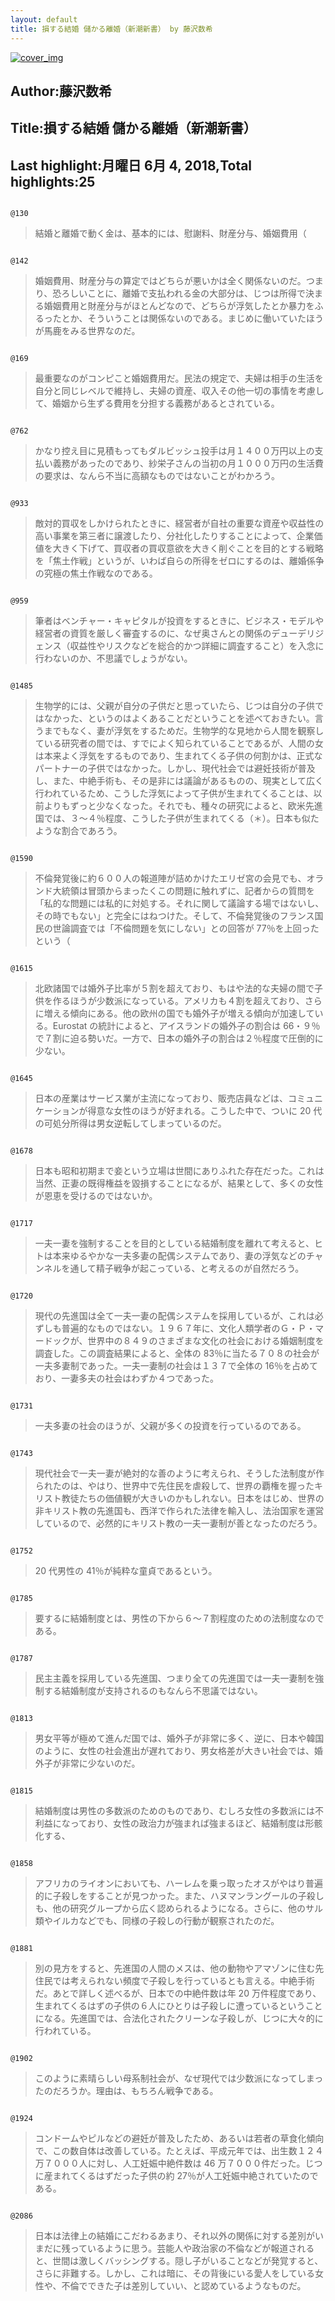 ```yaml
---
layout: default
title: 損する結婚 儲かる離婚（新潮新書） by 藤沢数希
---
```


[![cover_img](http://images-jp.amazon.com/images/P/B01MUH9OBL.09.MZZZZZZZ.jpg)](https://www.amazon.co.jp/dp/B01MUH9OBL)  
## Author:藤沢数希  
## Title:損する結婚 儲かる離婚（新潮新書）  
## Last highlight:月曜日 6月 4, 2018,Total highlights:25  
```
  
@130  
```
> 結婚と離婚で動く金は、基本的には、慰謝料、財産分与、婚姻費用（  
```
  
@142  
```
> 婚姻費用、財産分与の算定ではどちらが悪いかは全く関係ないのだ。つまり、恐ろしいことに、離婚で支払われる金の大部分は、じつは所得で決まる婚姻費用と財産分与がほとんどなので、どちらが浮気したとか暴力をふるったとか、そういうことは関係ないのである。まじめに働いていたほうが馬鹿をみる世界なのだ。  
```
  
@169  
```
> 最重要なのがコンピこと婚姻費用だ。民法の規定で、夫婦は相手の生活を自分と同じレベルで維持し、夫婦の資産、収入その他一切の事情を考慮して、婚姻から生ずる費用を分担する義務があるとされている。  
```
  
@762  
```
> かなり控え目に見積もってもダルビッシュ投手は月１４００万円以上の支払い義務があったのであり、紗栄子さんの当初の月１０００万円の生活費の要求は、なんら不当に高額なものではないことがわかろう。  
```
  
@933  
```
> 敵対的買収をしかけられたときに、経営者が自社の重要な資産や収益性の高い事業を第三者に譲渡したり、分社化したりすることによって、企業価値を大きく下げて、買収者の買収意欲を大きく削ぐことを目的とする戦略を「焦土作戦」というが、いわば自らの所得をゼロにするのは、離婚係争の究極の焦土作戦なのである。  
```
  
@959  
```
> 筆者はベンチャー・キャピタルが投資をするときに、ビジネス・モデルや経営者の資質を厳しく審査するのに、なぜ奥さんとの関係のデューデリジェンス（収益性やリスクなどを総合的かつ詳細に調査すること）を入念に行わないのか、不思議でしょうがない。  
```
  
@1485  
```
> 生物学的には、父親が自分の子供だと思っていたら、じつは自分の子供ではなかった、というのはよくあることだということを述べておきたい。言うまでもなく、妻が浮気をするためだ。生物学的な見地から人間を観察している研究者の間では、すでによく知られていることであるが、人間の女は本来よく浮気をするものであり、生まれてくる子供の何割かは、正式なパートナーの子供ではなかった。しかし、現代社会では避妊技術が普及し、また、中絶手術も、その是非には議論があるものの、現実として広く行われているため、こうした浮気によって子供が生まれてくることは、以前よりもずっと少なくなった。それでも、種々の研究によると、欧米先進国では、３～４％程度、こうした子供が生まれてくる（＊）。日本も似たような割合であろう。  
```
  
@1590  
```
> 不倫発覚後に約６００人の報道陣が詰めかけたエリゼ宮の会見でも、オランド大統領は冒頭からまったくこの問題に触れずに、記者からの質問を「私的な問題には私的に対処する。それに関して議論する場ではないし、その時でもない」と完全にはねつけた。そして、不倫発覚後のフランス国民の世論調査では「不倫問題を気にしない」との回答が 77％を上回ったという（  
```
  
@1615  
```
> 北欧諸国では婚外子比率が５割を超えており、もはや法的な夫婦の間で子供を作るほうが少数派になっている。アメリカも４割を超えており、さらに増える傾向にある。他の欧州の国でも婚外子が増える傾向が加速している。Eurostat の統計によると、アイスランドの婚外子の割合は 66・９％で７割に迫る勢いだ。一方で、日本の婚外子の割合は２％程度で圧倒的に少ない。  
```
  
@1645  
```
> 日本の産業はサービス業が主流になっており、販売店員などは、コミュニケーションが得意な女性のほうが好まれる。こうした中で、ついに 20 代の可処分所得は男女逆転してしまっているのだ。  
```
  
@1678  
```
> 日本も昭和初期まで妾という立場は世間にありふれた存在だった。これは当然、正妻の既得権益を毀損することになるが、結果として、多くの女性が恩恵を受けるのではないか。  
```
  
@1717  
```
> 一夫一妻を強制することを目的としている結婚制度を離れて考えると、ヒトは本来ゆるやかな一夫多妻の配偶システムであり、妻の浮気などのチャンネルを通して精子戦争が起こっている、と考えるのが自然だろう。  
```
  
@1720  
```
> 現代の先進国は全て一夫一妻の配偶システムを採用しているが、これは必ずしも普遍的なものではない。１９６７年に、文化人類学者のＧ・Ｐ・マードックが、世界中の８４９のさまざまな文化の社会における婚姻制度を調査した。この調査結果によると、全体の 83％に当たる７０８の社会が一夫多妻制であった。一夫一妻制の社会は１３７で全体の 16％を占めており、一妻多夫の社会はわずか４つであった。  
```
  
@1731  
```
> 一夫多妻の社会のほうが、父親が多くの投資を行っているのである。  
```
  
@1743  
```
> 現代社会で一夫一妻が絶対的な善のように考えられ、そうした法制度が作られたのは、やはり、世界中で先住民を虐殺して、世界の覇権を握ったキリスト教徒たちの価値観が大きいのかもしれない。日本をはじめ、世界の非キリスト教の先進国も、西洋で作られた法律を輸入し、法治国家を運営しているので、必然的にキリスト教の一夫一妻制が善となったのだろう。  
```
  
@1752  
```
> 20 代男性の 41％が純粋な童貞であるという。  
```
  
@1785  
```
> 要するに結婚制度とは、男性の下から６～７割程度のための法制度なのである。  
```
  
@1787  
```
> 民主主義を採用している先進国、つまり全ての先進国では一夫一妻制を強制する結婚制度が支持されるのもなんら不思議ではない。  
```
  
@1813  
```
> 男女平等が極めて進んだ国では、婚外子が非常に多く、逆に、日本や韓国のように、女性の社会進出が遅れており、男女格差が大きい社会では、婚外子が非常に少ないのだ。  
```
  
@1815  
```
> 結婚制度は男性の多数派のためのものであり、むしろ女性の多数派には不利益になっており、女性の政治力が強まれば強まるほど、結婚制度は形骸化する、  
```
  
@1858  
```
> アフリカのライオンにおいても、ハーレムを乗っ取ったオスがやはり普遍的に子殺しをすることが見つかった。また、ハヌマンラングールの子殺しも、他の研究グループから広く認められるようになる。さらに、他のサル類やイルカなどでも、同様の子殺しの行動が観察されたのだ。  
```
  
@1881  
```
> 別の見方をすると、先進国の人間のメスは、他の動物やアマゾンに住む先住民では考えられない頻度で子殺しを行っているとも言える。中絶手術だ。あとで詳しく述べるが、日本での中絶件数は年 20 万件程度であり、生まれてくるはずの子供の６人にひとりは子殺しに遭っているということになる。先進国では、合法化されたクリーンな子殺しが、じつに大々的に行われている。  
```
  
@1902  
```
> このように素晴らしい母系制社会が、なぜ現代では少数派になってしまったのだろうか。理由は、もちろん戦争である。  
```
  
@1924  
```
> コンドームやピルなどの避妊が普及したため、あるいは若者の草食化傾向で、この数自体は改善している。たとえば、平成元年では、出生数１２４万７０００人に対し、人工妊娠中絶件数は 46 万７０００件だった。じつに産まれてくるはずだった子供の約 27％が人工妊娠中絶されていたのである。  
```
  
@2086  
```
> 日本は法律上の結婚にこだわるあまり、それ以外の関係に対する差別がいまだに残っているように思う。芸能人や政治家の不倫などが報道されると、世間は激しくバッシングする。隠し子がいることなどが発覚すると、さらに非難する。しかし、これは暗に、その背後にいる愛人をしている女性や、不倫でできた子は差別していい、と認めているようなものだ。  
```